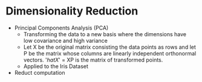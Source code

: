 # Dimensionality Reduction
* Principal Components Analysis (PCA)
    * Transforming the data to a new basis where the dimensions have low covariance and high variance
    * Let X be the original matrix consisting the data points as rows and let P be the matrix whose columns are linearly independent orthonormal vectors. '$hat{X}$' = XP is the matrix of transformed points.           
    * Applied to the Iris Dataset
* Reduct computation  
